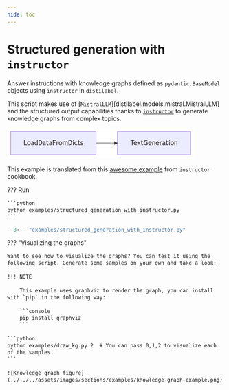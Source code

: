 ```yaml
---
hide: toc
---
```

# Structured generation with `instructor`

Answer instructions with knowledge graphs defined as `pydantic.BaseModel` objects using `instructor` in `distilabel`.

This script makes use of [`MistralLLM`][distilabel.models.mistral.MistralLLM] and the structured output capabilities thanks to [`instructor`](https://python.useinstructor.com/) to generate knowledge graphs from complex topics.

![Knowledge graph figure](../../../assets/pipelines/knowledge_graphs.png)

This example is translated from this [awesome example](https://python.useinstructor.com/examples/knowledge_graph/) from `instructor` cookbook.

??? Run

    ```python
    python examples/structured_generation_with_instructor.py
    ```

```python title="structured_generation_with_instructor.py"
--8<-- "examples/structured_generation_with_instructor.py"
```

??? "Visualizing the graphs"

    Want to see how to visualize the graphs? You can test it using the following script. Generate some samples on your own and take a look:

    !!! NOTE

        This example uses graphviz to render the graph, you can install with `pip` in the following way:

        ```console
        pip install graphviz
        ```

    ```python
    python examples/draw_kg.py 2  # You can pass 0,1,2 to visualize each of the samples.
    ```

    ![Knowledge graph figure](../../../assets/images/sections/examples/knowledge-graph-example.png)